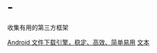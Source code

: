 # -
收集有用的第三方框架

[Android 文件下载引擎，稳定、高效、简单易用](https://github.com/lingochamp/FileDownloader/blob/master/README-zh.md)
[文本](URL)


